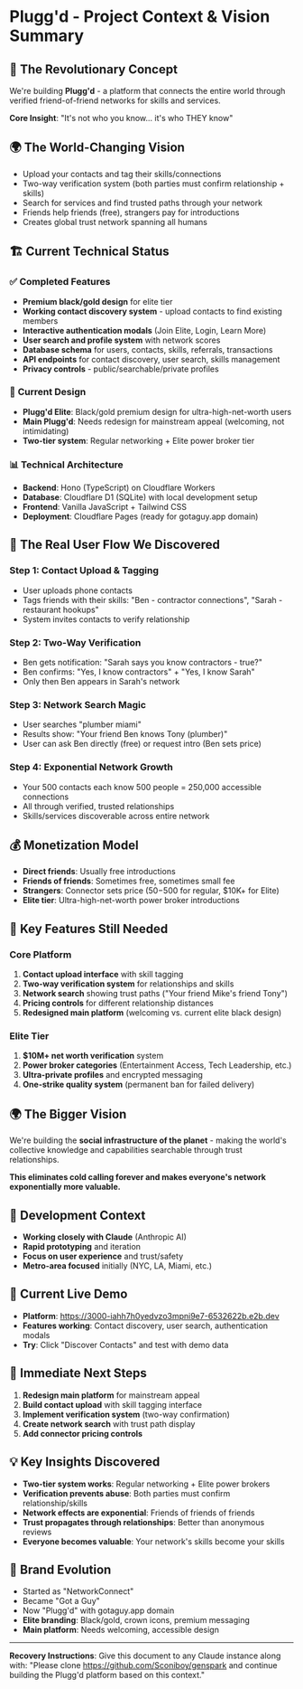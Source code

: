 # Plugg'd - Project Context & Vision Summary

## 🎯 **The Revolutionary Concept**
We're building **Plugg'd** - a platform that connects the entire world through verified friend-of-friend networks for skills and services.

**Core Insight**: "It's not who you know... it's who THEY know"

## 🌍 **The World-Changing Vision**
- Upload your contacts and tag their skills/connections
- Two-way verification system (both parties must confirm relationship + skills)
- Search for services and find trusted paths through your network
- Friends help friends (free), strangers pay for introductions
- Creates global trust network spanning all humans

## 🏗️ **Current Technical Status**

### ✅ **Completed Features**
- **Premium black/gold design** for elite tier
- **Working contact discovery system** - upload contacts to find existing members
- **Interactive authentication modals** (Join Elite, Login, Learn More)
- **User search and profile system** with network scores
- **Database schema** for users, contacts, skills, referrals, transactions
- **API endpoints** for contact discovery, user search, skills management
- **Privacy controls** - public/searchable/private profiles

### 🎨 **Current Design**
- **Plugg'd Elite**: Black/gold premium design for ultra-high-net-worth users
- **Main Plugg'd**: Needs redesign for mainstream appeal (welcoming, not intimidating)
- **Two-tier system**: Regular networking + Elite power broker tier

### 📊 **Technical Architecture**
- **Backend**: Hono (TypeScript) on Cloudflare Workers
- **Database**: Cloudflare D1 (SQLite) with local development setup
- **Frontend**: Vanilla JavaScript + Tailwind CSS
- **Deployment**: Cloudflare Pages (ready for gotaguy.app domain)

## 🔄 **The Real User Flow We Discovered**

### **Step 1: Contact Upload & Tagging**
- User uploads phone contacts
- Tags friends with their skills: "Ben - contractor connections", "Sarah - restaurant hookups"
- System invites contacts to verify relationship

### **Step 2: Two-Way Verification**
- Ben gets notification: "Sarah says you know contractors - true?"
- Ben confirms: "Yes, I know contractors" + "Yes, I know Sarah"
- Only then Ben appears in Sarah's network

### **Step 3: Network Search Magic**
- User searches "plumber miami"
- Results show: "Your friend Ben knows Tony (plumber)"
- User can ask Ben directly (free) or request intro (Ben sets price)

### **Step 4: Exponential Network Growth**
- Your 500 contacts each know 500 people = 250,000 accessible connections
- All through verified, trusted relationships
- Skills/services discoverable across entire network

## 💰 **Monetization Model**
- **Direct friends**: Usually free introductions
- **Friends of friends**: Sometimes free, sometimes small fee
- **Strangers**: Connector sets price ($50-$500 for regular, $10K+ for Elite)
- **Elite tier**: Ultra-high-net-worth power broker introductions

## 🎯 **Key Features Still Needed**

### **Core Platform**
1. **Contact upload interface** with skill tagging
2. **Two-way verification system** for relationships and skills
3. **Network search** showing trust paths ("Your friend Mike's friend Tony")
4. **Pricing controls** for different relationship distances
5. **Redesigned main platform** (welcoming vs. current elite black design)

### **Elite Tier**
1. **$10M+ net worth verification** system
2. **Power broker categories** (Entertainment Access, Tech Leadership, etc.)
3. **Ultra-private profiles** and encrypted messaging
4. **One-strike quality system** (permanent ban for failed delivery)

## 🌍 **The Bigger Vision**
We're building the **social infrastructure of the planet** - making the world's collective knowledge and capabilities searchable through trust relationships.

**This eliminates cold calling forever and makes everyone's network exponentially more valuable.**

## 🔧 **Development Context**
- **Working closely with Claude** (Anthropic AI)
- **Rapid prototyping** and iteration
- **Focus on user experience** and trust/safety
- **Metro-area focused** initially (NYC, LA, Miami, etc.)

## 📱 **Current Live Demo**
- **Platform**: https://3000-iahh7h0yedvzo3mpni9e7-6532622b.e2b.dev
- **Features working**: Contact discovery, user search, authentication modals
- **Try**: Click "Discover Contacts" and test with demo data

## 🚀 **Immediate Next Steps**
1. **Redesign main platform** for mainstream appeal
2. **Build contact upload** with skill tagging interface
3. **Implement verification system** (two-way confirmation)
4. **Create network search** with trust path display
5. **Add connector pricing controls**

## 💡 **Key Insights Discovered**
- **Two-tier system works**: Regular networking + Elite power brokers
- **Verification prevents abuse**: Both parties must confirm relationship/skills
- **Network effects are exponential**: Friends of friends of friends
- **Trust propagates through relationships**: Better than anonymous reviews
- **Everyone becomes valuable**: Your network's skills become your skills

## 🎨 **Brand Evolution**
- Started as "NetworkConnect" 
- Became "Got a Guy"
- Now "Plugg'd" with gotaguy.app domain
- **Elite branding**: Black/gold, crown icons, premium messaging
- **Main platform**: Needs welcoming, accessible design

---

**Recovery Instructions**: Give this document to any Claude instance along with: "Please clone https://github.com/Sconiboy/genspark and continue building the Plugg'd platform based on this context."